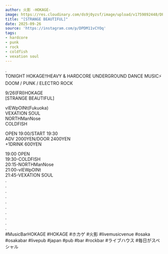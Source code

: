 ```yaml
---
author: 火影 -HOKAGE-
image: https://res.cloudinary.com/ds9j0yzsf/image/upload/v1759892448/DPDM11vCYOq.jpg
title: "[STRANGE BEAUTIFUL]"
date: 2025-09-26
source: 'https://instagram.com/p/DPDM11vCYOq'
tags:
- hardcore
- punk
- rock
- coldfish
- vexation soul
---
```

.<br>
TONIGHT HOKAGE‼️HEAVY & HARDCORE UNDERGROUND DANCE MUSIC⚡️<br>
DOOM / PUNK / ELECTRO ROCK

9/26(FRI)HOKAGE<br>
[STRANGE BEAUTIFUL]

vIEWpOINt(Fukuoka)<br>
VEXATION SOUL<br>
NORTHManNose<br>
COLDFISH

OPEN 19:00/START 19:30<br>
ADV 2000YEN/DOOR 2400YEN<br>
+1DRINK 600YEN

19:00 OPEN<br>
19:30-COLDFISH<br>
20:15-NORTHManNose<br>
21:00-vIEWpOINt<br>
21:45-VEXATION SOUL<br>
.<br>
.<br>
.<br>
.<br>
.<br>
.<br>
.<br>
.<br>
.<br>
.<br>
#MusicBarHOKAGE #HOKAGE #ホカゲ #火影 #livemusicvenue #osaka #osakabar #livepub #japan #pub #bar #rockbar #ライブハウス #毎日がスペシャル